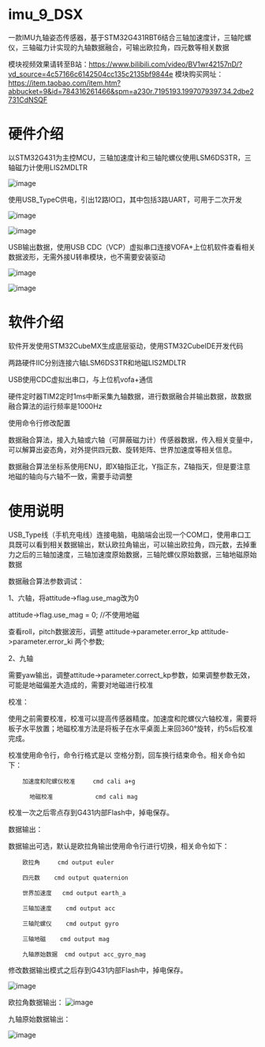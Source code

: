 # imu_9_DSX
  一款IMU九轴姿态传感器，基于STM32G431RBT6结合三轴加速度计，三轴陀螺仪，三轴磁力计实现的九轴数据融合，可输出欧拉角，四元数等相关数据

  模块视频效果请转至B站：https://www.bilibili.com/video/BV1wr42157nD/?vd_source=4c57166c6142504cc135c2135bf9844e
  模块购买网址：https://item.taobao.com/item.htm?abbucket=9&id=784316261466&spm=a230r.7195193.1997079397.34.2dbe2731CdNSQF
  
# 硬件介绍 

以STM32G431为主控MCU，三轴加速度计和三轴陀螺仪使用LSM6DS3TR，三轴磁力计使用LIS2MDLTR

![image](https://github.com/EggplantPotatoes/imu_9_DSF/assets/50572578/81d70610-ca30-4474-98a4-0b7b2ccd1acf)


使用USB_TypeC供电，引出12路IO口，其中包括3路UART，可用于二次开发

![image](https://github.com/EggplantPotatoes/imu_9_DSF/assets/50572578/42123883-c483-435f-9e5f-e63b25e9fec9)


![image](https://github.com/EggplantPotatoes/imu_9_DSF/assets/50572578/7a542fee-fa86-4427-9904-6b570911283a)


USB输出数据，使用USB CDC（VCP）虚拟串口连接VOFA+上位机软件查看相关数据波形，无需外接U转串模块，也不需要安装驱动

![image](https://github.com/EggplantPotatoes/imu_9_DSF/assets/50572578/bcfadb9a-b447-4928-8106-482de14f5186)

![image](https://github.com/EggplantPotatoes/imu_9_DSF/assets/50572578/3149374a-db99-4ee6-ac98-71a8e6f76845)


# 软件介绍

  软件开发使用STM32CubeMX生成底层驱动，使用STM32CubeIDE开发代码
  
  两路硬件IIC分别连接六轴LSM6DS3TR和地磁LIS2MDLTR
  
  USB使用CDC虚拟出串口，与上位机vofa+通信
  
  硬件定时器TIM2定时1ms中断采集九轴数据，进行数据融合并输出数据，故数据融合算法的运行频率是1000Hz
  
  使用命令行修改配置
  
  数据融合算法，接入九轴或六轴（可屏蔽磁力计）传感器数据，传入相关变量中，可以解算出姿态角，对外提供四元数、旋转矩阵、世界加速度等相关信息。
  
  数据融合算法坐标系使用ENU，即X轴指正北，Y指正东，Z轴指天，但是要注意地磁的轴向与六轴不一致，需要手动调整
  
# 使用说明

  USB_Type线（手机充电线）连接电脑，电脑端会出现一个COM口，使用串口工具既可以看到相关数据输出，默认欧拉角输出，可以输出欧拉角，四元数，去掉重力之后的三轴加速度，三轴加速度原始数据，三轴陀螺仪原始数据，三轴地磁原始数据
  
 数据融合算法参数调试：
 
 1、六轴，将attitude->flag.use_mag改为0
 
 attitude->flag.use_mag = 0;	//不使用地磁
 
 查看roll，pitch数据波形，调整 attitude->parameter.error_kp	attitude->parameter.error_ki 两个参数;
 
 2、九轴
 
 需要yaw输出，调整attitude->parameter.correct_kp参数，如果调整参数无效，可能是地磁偏差大造成的，需要对地磁进行校准

  校准：
  
  使用之前需要校准，校准可以提高传感器精度。加速度和陀螺仪六轴校准，需要将板子水平放置；地磁校准方法是将板子在水平桌面上来回360°旋转，约5s后校准完成。
  
  校准使用命令行，命令行格式是以 空格分割，回车换行结束命令。相关命令如下：
	
        加速度和陀螺仪校准	  cmd cali a+g 
        
          地磁校准	          cmd cali mag 

  校准一次之后零点存到G431内部Flash中，掉电保存。
 
  数据输出：
  
  数据输出可选，默认是欧拉角输出使用命令行进行切换，相关命令如下：
  
        欧拉角     cmd output euler 
      
        四元数    cmd output quaternion 
      
        世界加速度   cmd output earth_a 
      
        三轴加速度    cmd output acc 
      
        三轴陀螺仪    cmd output gyro 
      
        三轴地磁    cmd output mag 
      
        九轴原始数据  cmd output acc_gyro_mag 
      
 修改数据输出模式之后存到G431内部Flash中，掉电保存。

 ![image](https://github.com/EggplantPotatoes/imu_9_DSF/assets/50572578/d44aef3f-734e-4045-a3c2-0d9a5d655076)


  欧拉角数据输出：
 ![image](https://github.com/EggplantPotatoes/imu_9_DSF/assets/50572578/e2d85372-d282-4163-b41f-ca9b678e3406)


九轴原始数据输出：

![image](https://github.com/EggplantPotatoes/imu_9_DSF/assets/50572578/a41f9e0b-23dd-4058-9a78-e2189a82a4cb)


